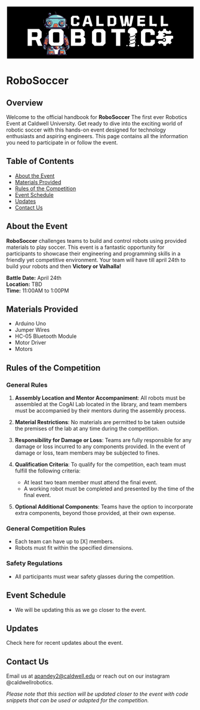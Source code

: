 <p align="center">
  <img src="robotic.png" alt="Description of Image">
</p>

<p align="center">

# **RoboSoccer**
</p>

## Overview

Welcome to the official handbook for **RoboSoccer** The first ever Robotics Event at Caldwell University. Get ready to dive into the exciting world of robotic soccer with this hands-on event designed for technology enthusiasts and aspiring engineers. This page contains all the information you need to participate in or follow the event.



## Table of Contents
- [About the Event](#about-the-event)
- [Materials Provided](#materials-provided)
- [Rules of the Competition](#rules-of-the-competition)
- [Event Schedule](#event-schedule)
- [Updates](#updates)
- [Contact Us](#contact-us)

## About the Event
**RoboSoccer** challenges teams to build and control robots using provided materials to play soccer. This event is a fantastic opportunity for participants to showcase their engineering and programming skills in a friendly yet competitive environment.
Your team will have till april 24th to build your robots and then **Victory or Valhalla!**
  
**Battle Date:** April 24th  
**Location:** TBD  
**Time:** 11:00AM to 1:00PM

## Materials Provided
- Arduino Uno
- Jumper Wires
- HC-05 Bluetooth Module
- Motor Driver
- Motors

## Rules of the Competition

### General Rules

1. **Assembly Location and Mentor Accompaniment**: All robots must be assembled at the CogAI Lab located in the library, and team members must be accompanied by their mentors during the assembly process.

2. **Material Restrictions**: No materials are permitted to be taken outside the premises of the lab at any time during the competition.

3. **Responsibility for Damage or Loss**: Teams are fully responsible for any damage or loss incurred to any components provided. In the event of damage or loss, team members may be subjected to fines.

4. **Qualification Criteria**: To qualify for the competition, each team must fulfill the following criteria:
   - At least two team member must attend the final event.
   - A working robot must be completed and presented by the time of the final event.

5. **Optional Additional Components**: Teams have the option to incorporate extra components, beyond those provided, at their own expense.

### General Competition Rules
- Each team can have up to [X] members.
- Robots must fit within the specified dimensions.

### Safety Regulations
- All participants must wear safety glasses during the competition.

## Event Schedule
- We will be updating this as we go closer to the event.




## Updates
Check here for recent updates about the event.

## Contact Us
Email us at  apandey2@caldwell.edu or reach out on our instagram @caldwellrobotics.


*Please note that this section will be updated closer to the event with code snippets that can be used or adapted for the competition.*

```cpp

